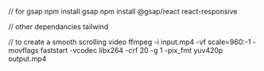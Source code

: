 // for gsap
npm install gsap
npm install @gsap/react react-responsive

// other dependancies
tailwind

// to create a smooth scrolling video
ffmpeg -i input.mp4 -vf scale=960:-1 -movflags faststart -vcodec libx264 -crf 20 -g 1 -pix_fmt yuv420p output.mp4
